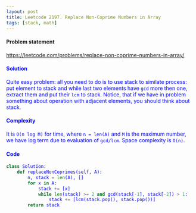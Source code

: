 ```yaml
---
layout: post
title: Leetcode 2197. Replace Non-Coprime Numbers in Array
tags: [stack, math]
---
```


#### Problem statement

<a href="https://leetcode.com/problems/replace-non-coprime-numbers-in-array/"> <font color = blue>https://leetcode.com/problems/replace-non-coprime-numbers-in-array/

#### Solution
Quite easy problem: all you need to do is to use stack to similate process: put element to stack and while last two elements have `gcd` more then one, extract them and put their `lcm` to stack. Notice, that if we have in problem something about operation with adjacent elements, you should think about stack.

#### Complexity
It is `O(n log M)` for time, where `n = len(A)` and `M` is the maximum number, we have log term due to evaluation of `gcd/lcm`. Space complexity is `O(n)`.

#### Code
```python
class Solution:
    def replaceNonCoprimes(self, A):
        n, stack = len(A), []
        for x in A:
            stack += [x]
            while len(stack) >= 2 and gcd(stack[-1], stack[-2]) > 1:
                stack += [lcm(stack.pop(), stack.pop())]
        return stack
```
